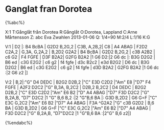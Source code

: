# Ganglat fran Dorotea

{%abc%}

X:1
T:Gånglåt från Dorotea
R:Gånglåt
O:Dorotea, Lappland
C:Arne Mårtensson
Z: abc Eva Zwahlen 2013-01-06
Q: 1/4=90
M:2/4
L:1/16
K:G

V:1
| D2 |: B4 BcBA | G2D2 B,2G,2 | C3B, A,2B,2| C8 | A4 ABAG | F2D2 C2A,2 | G,3A, G,2A,2 | B,2D2 G2A2 | B4 BcBA | G2D2 B,2G,2 | c3B A2B2 | c6 G2 | F4 FGFE | D3F B2A2| G2FG B2A2 |1 G6 D2:|2 G6 dc |: B3G D2G2 | B6 ed | c3G E2G2 | c6 g2 | f4 fgfe | d3c B2c2 | e3d B2G2 | D6 dc | B3G D2G2 | B6 ed | c3G E2G2 | c6 g2 | f4 fgfe | d3D B2A2 | G2FG B2A2 |1 G6 dc :|2 G6 z2 |]

V:2
| B,2|:"G" D4 DEDC | B2G2 D2B,2 |"C" E3D C2D2 |"Am" E8 |"D7" F4 FGFE | A2F2 D2C2 |"G" B,3A, B,2C2 | D2B,2 B,2C2 | D4 DEDC | B2G2 D2B,2 |"C" E3D C2D2 |"Am" E6 B2 |"D" A4 ABAG |"D7" F3D D2C2 |"G" B,2A,B, "D7" D2C2 |1 "G" B,6 B,2 :|2 "G"B,6 BA |: G3D B,2D2 | G6 G=F |"C" E3C G,2C2 |"Am" E6 B2 |"D7" A4 ABAG | F3A ^G2A2 |"G" c3B G2D2 | B,6 BA | G3D B,2D2 | G6 G=F |"C" E3C G,2C2 |"Am" E6 B2 |"D7" A4 ABAG | F3D D2C2 |"G" B,2A,B, "D7"D2C2 |1 "G"B,6 BA :|2"G" B,6 z2|]  


{%endabc%}

